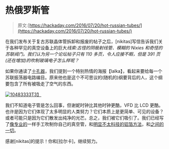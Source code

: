 # 热俄罗斯管

> 原文:[https://hackaday.com/2016/07/20/hot-russian-tubes/](https://hackaday.com/2016/07/20/hot-russian-tubes/)

在我们发布关于复古苏联晶体管拆卸和报废的帖子之后，[nikitas]写信告诉我们关于各种罕见的真空设备上的巨大*线索:古怪的阴极射线管、模糊的 Nixies 和奇怪的苏联阀门。我们认为另一个论坛帖子只有 110 多页，令人应接不暇，但是 391 页(还在增加)的吹制玻璃电子怎么样呢？*

如果你通读了[十孔器](http://hackaday.com/2016/07/18/russian-decapping-madness/)，我们提到一个特别热情的海报【lalka】，看起来要给每一个苏联振荡器电路编目。原来他也是这个不可思议的(随机的)纲要背后的人，这个纲要包含了所有被吸走了空气的东西。

[![10483333](../Images/3892151b0561d3b570a69b6a2729e71e.png)T3】](https://hackaday.com/wp-content/uploads/2016/07/10483333.jpg)

我们不知道电子管是怎么回事，但谢妮时钟比其他时钟更酷，VFD 比 LCD 更酷。也许是因为它们体现了太多明显的人类努力？它们本质上是更简单、可见的设备？或者可能只是因为它们散发出纯净的光芒。总之，我们被它们吸引了。我们已经写了[像专业的](http://hackaday.com/2014/11/21/artisanal-vacuum-tubes-hackaday-shows-you-how/)一样手工吹制你自己的真空管，和[明显不太科技的铝箔方法](http://hackaday.com/2016/01/09/building-triodes-with-blinker-fluid/)，和[之间的一切](http://hackaday.com/2016/05/04/home-brew-vacuum-tubes-are-easier-than-you-think/)。

感谢[nikitas]的提示！你和[拉尔卡]，继续努力。